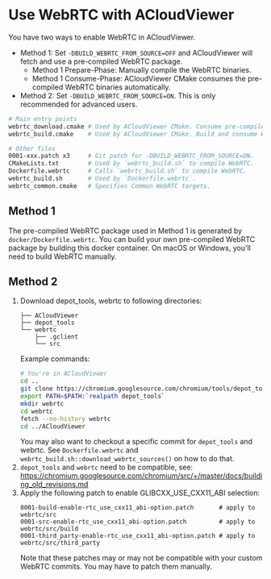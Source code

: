 # Use WebRTC with ACloudViewer

You have two ways to enable WebRTC in ACloudViewer.
- Method 1: Set `-DBUILD_WEBRTC_FROM_SOURCE=OFF` and ACloudViewer will fetch and use
  a pre-compiled WebRTC package.
  - Method 1 Prepare-Phase: Manually compile the WebRTC binaries.
  - Method 1 Consume-Phase: ACloudViewer CMake consumes the pre-compiled WebRTC binaries automatically.
- Method 2: Set `-DBUILD_WEBRTC_FROM_SOURCE=ON`. This is only recommended for advanced users.

```bash
# Main entry points
webrtc_download.cmake # Used by ACloudViewer CMake. Consume pre-compiled WebRTC. (Method 1 Consume-Phase)
webrtc_build.cmake    # Used by ACloudViewer CMake. Build and consume WebRTC.    (Method 2)

# Other files
0001-xxx.patch x3     # Git patch for -DBUILD_WEBRTC_FROM_SOURCE=ON.       (Method 1 Prepare-Phase & Method 2)
CMakeLists.txt        # Used by `webrtc_build.sh` to compile WebRTC.       (Method 1 Prepare-Phase)
Dockerfile.webrtc     # Calls `webrtc_build.sh` to compile WebRTC.         (Method 1 Prepare-Phase)
webrtc_build.sh       # Used by `Dockerfile.webrtc`.                       (Method 1 Prepare-Phase)
webrtc_common.cmake   # Specifies Common WebRTC targets.                   (Method 1 Prepare-Phase)
```

## Method 1

The pre-compiled WebRTC package used in Method 1 is generated by
`docker/Dockerfile.webrtc`. You can build your own pre-compiled
WebRTC package by building this docker container. On macOS or Windows, you'll
need to build WebRTC manually.

## Method 2

1. Download depot_tools, webrtc to following directories:
   ```
   ├── ACloudViewer
   ├── depot_tools
   └── webrtc
       ├── .gclient
       └── src
   ```
   Example commands:
   ```bash
   # You're in ACloudViewer
   cd ..
   git clone https://chromium.googlesource.com/chromium/tools/depot_tools.git
   export PATH=$PATH:`realpath depot_tools`
   mkdir webrtc
   cd webrtc
   fetch --no-history webrtc
   cd ../ACloudViewer
   ```
   You may also want to checkout a specific commit for `depot_tools` and webrtc.
   See `Dockerfile.webrtc` and `webrtc_build.sh::download_webrtc_sources()` on
   how to do that.
2. `depot_tools` and `webrtc` need to be compatible, see:
   https://chromium.googlesource.com/chromium/src/+/master/docs/building_old_revisions.md
3. Apply the following patch to enable GLIBCXX_USE_CXX11_ABI selection:
   ```
   0001-build-enable-rtc_use_cxx11_abi-option.patch       # apply to webrtc/src
   0001-src-enable-rtc_use_cxx11_abi-option.patch         # apply to webrtc/src/build
   0001-third_party-enable-rtc_use_cxx11_abi-option.patch # apply to webrtc/src/third_party
   ```
   Note that these patches may or may not be compatible with your custom
   WebRTC commits. You may have to patch them manually.
